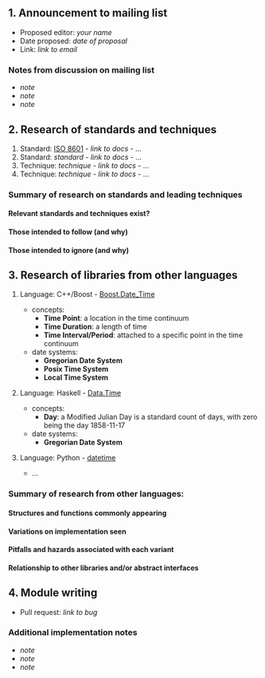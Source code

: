 ## 1. Announcement to mailing list

  - Proposed editor: _your name_
  - Date proposed: _date of proposal_
  - Link: _link to email_

###  Notes from discussion on mailing list

  - _note_
  - _note_
  - _note_

## 2. Research of standards and techniques

  1. Standard: [ISO 8601](http://en.wikipedia.org/wiki/ISO_8601)
    - _link to docs_
    - ...
  2. Standard: _standard_
    - _link to docs_
    - ...
  1. Technique: _technique_
    - _link to docs_
    - ...
  2. Technique: _technique_
    - _link to docs_
    - ...

### Summary of research on standards and leading techniques
#### Relevant standards and techniques exist?
#### Those intended to follow (and why)
#### Those intended to ignore (and why)

## 3. Research of libraries from other languages

  1. Language: C++/Boost
    - [Boost.Date_Time](http://www.boost.org/doc/libs/1_53_0/doc/html/date_time.html)
        - concepts:
            - **Time Point**: a location in the time continuum
            - **Time Duration**: a length of time
            - **Time Interval/Period**: attached to a specific point in the time continuum
        - date systems:
            - **Gregorian Date System**
            - **Posix Time System**
            - **Local Time System**

  2. Language: Haskell
    - [Data.Time](http://www.haskell.org/ghc/docs/latest/html/libraries/time-1.4.0.1/Data-Time-Calendar.html)
        - concepts:
            - **Day**: a Modified Julian Day is a standard count of days, with zero being the day 1858-11-17
        - date systems:
            - **Gregorian Date System**

  3. Language: Python
    - [datetime](http://docs.python.org/3.3/library/datetime.html)
        - ...

### Summary of research from other languages:
#### Structures and functions commonly appearing
#### Variations on implementation seen
#### Pitfalls and hazards associated with each variant
#### Relationship to other libraries and/or abstract interfaces

## 4. Module writing

  - Pull request: _link to bug_

### Additional implementation notes

  - _note_
  - _note_
  - _note_